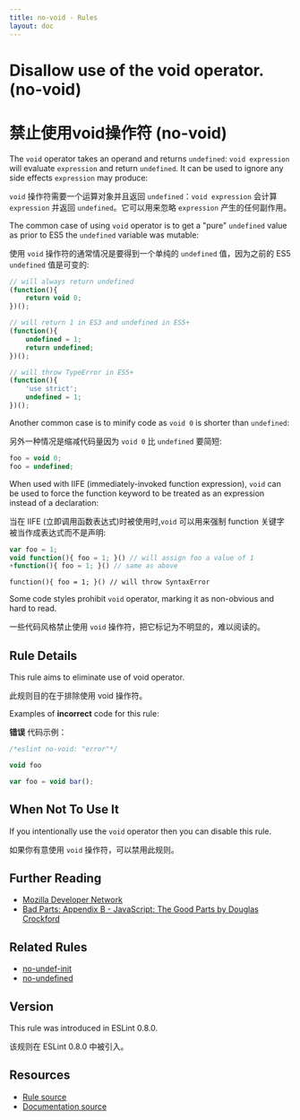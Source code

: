 ```yaml
---
title: no-void - Rules
layout: doc
---
```

<!-- Note: No pull requests accepted for this file. See README.md in the root directory for details. -->

# Disallow use of the void operator. (no-void)

# 禁止使用void操作符 (no-void)

The `void` operator takes an operand and returns `undefined`: `void expression` will evaluate `expression` and return `undefined`. It can be used to ignore any side effects `expression` may produce:

`void` 操作符需要一个运算对象并且返回 `undefined`：`void expression` 会计算 `expression` 并返回 `undefined`。它可以用来忽略 `expression` 产生的任何副作用。

The common case of using `void` operator is to get a "pure" `undefined` value as prior to ES5 the `undefined` variable was mutable:

使用 `void` 操作符的通常情况是要得到一个单纯的 `undefined` 值，因为之前的 ES5 `undefined` 值是可变的:

```js
// will always return undefined
(function(){
    return void 0;
})();

// will return 1 in ES3 and undefined in ES5+
(function(){
    undefined = 1;
    return undefined;
})();

// will throw TypeError in ES5+
(function(){
    'use strict';
    undefined = 1;
})();
```

Another common case is to minify code as `void 0` is shorter than `undefined`:

另外一种情况是缩减代码量因为 `void 0` 比 `undefined` 要简短:

```js
foo = void 0;
foo = undefined;
```

When used with IIFE (immediately-invoked function expression), `void` can be used to force the function keyword to be treated as an expression instead of a declaration:

当在 IIFE (立即调用函数表达式)时被使用时,`void` 可以用来强制 function 关键字被当作成表达式而不是声明:

```js
var foo = 1;
void function(){ foo = 1; }() // will assign foo a value of 1
+function(){ foo = 1; }() // same as above
```

```
function(){ foo = 1; }() // will throw SyntaxError
```

Some code styles prohibit `void` operator, marking it as non-obvious and hard to read.

一些代码风格禁止使用 `void` 操作符，把它标记为不明显的，难以阅读的。

## Rule Details

This rule aims to eliminate use of void operator.

此规则目的在于排除使用 void 操作符。

Examples of **incorrect** code for this rule:

**错误** 代码示例：

```js
/*eslint no-void: "error"*/

void foo

var foo = void bar();
```

## When Not To Use It

If you intentionally use the `void` operator then you can disable this rule.

如果你有意使用 `void` 操作符，可以禁用此规则。

## Further Reading

* [Mozilla Developer Network](https://developer.mozilla.org/en-US/docs/Web/JavaScript/Reference/Operators/void)
* [Bad Parts: Appendix B - JavaScript: The Good Parts by Douglas Crockford](https://oreilly.com/javascript/excerpts/javascript-good-parts/bad-parts.html)

## Related Rules

* [no-undef-init](no-undef-init)
* [no-undefined](no-undefined)

## Version

This rule was introduced in ESLint 0.8.0.

该规则在 ESLint 0.8.0 中被引入。

## Resources

* [Rule source](https://github.com/eslint/eslint/tree/master/lib/rules/no-void.js)
* [Documentation source](https://github.com/eslint/eslint/tree/master/docs/rules/no-void.md)
